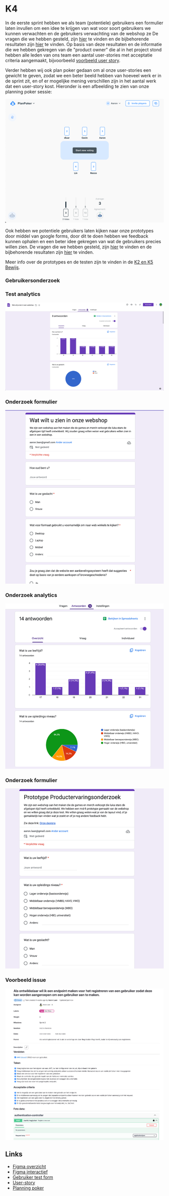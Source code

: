 # K4

In de eerste sprint hebben we als team (potentiele) gebruikers een formulier laten invullen om een idee te
krijgen van wat voor soort gebruikers we kunnen verwachten en de gebruikers verwachting van de webshop ze
De vragen die we hebben gesteld, zijn [hier](../../teamfiles/testing/gebruiker-test-script.md) te vinden en de
bijbehorende resultaten zijn [hier](../../teamfiles/testing/gebruiker-test-resultaat.md) te vinden. Op basis
van deze
resultaten en de informatie die we hebben gekregen van de "product owner" die al in het project stond hebben
alle leden van ons team een aantal user-stories met acceptatie criteria aangemaakt,
bijvoorbeeld [voorbeeld user story](https://gitlab.fdmci.hva.nl/propedeuse-hbo-ict/onderwijs/2023-2024/out-b-se-bim/blok-4/caaruujuuwoo65/-/work_items/60).

Verder hebben wij ook plan poker gedaan om al onze user-stories een gewicht te geven, zodat we een beter beeld
hebben van hoeveel werk er in de sprint zit, en of er mogelijke mening verschillen zijn in het aantal werk dat
een user-story kost. Hieronder is een afbeelding te zien van onze planning poker sessie:

![planning poker](../../teamfiles/pictures/planning-poker.png)

Ook hebben we potentiele gebruikers laten kijken naar onze prototypes door middel van google forms, door dit
te doen hebben we feedback kunnen ophalen en een beter idee gekregen van wat de gebruikers precies willen
zien. De vragen die we hebben gesteld, zijn [hier](../../teamfiles/testing/prototype-test-script.md) te vinden
en de bijbehorende resultaten zijn [hier](../../teamfiles/testing/prototype-test-resultaat.md) te vinden.

Meer info over de prototypes en de testen zijn te vinden in de [K2 en K5 Bewijs](./toelichting-k5-en-k2.md).

### Gebruikersonderzoek

### Test analytics

![Gebruiker test analytics](./afbeeldingen/gebruiker-test-analytics.png)

### Onderzoek formulier

![Gebruiker test formulier](./afbeeldingen/gebruiker-test-foto.png)

### Onderzoek analytics

![Gebruiker test analytics](./afbeeldingen/prototype-test-analytics.png)

### Onderzoek formulier

![Gebruiker test formulier](./afbeeldingen/prototype-test-formulier.png)

### Voorbeeld issue

![Voorbeeld issue](./afbeeldingen/example-issue.png)

## Links

- [Figma overzicht](https://www.figma.com/file/gqhLU9HQsAIBpbBxSBsnxe/Home-Page?type=design&node-id=0%3A1&mode=design&t=crpjRXoIFqrXJnUC-1)
- [Figma interactief](https://www.figma.com/proto/gqhLU9HQsAIBpbBxSBsnxe/Home-Page?type=design&node-id=1-3&t=A4NXZv8ROMuvWasy-0&scaling=min-zoom&page-id=0%3A1&starting-point-node-id=1%3A3&show-proto-sidebar=1)
- [Gebruiker test form](https://forms.gle/z4W8XWrCFwjHf72y5)
- [User-story](https://gitlab.fdmci.hva.nl/propedeuse-hbo-ict/onderwijs/2023-2024/out-b-se-bim/blok-4/caaruujuuwoo65/-/work_items/45)
- [Planning poker](https://planningpokeronline.com/)
